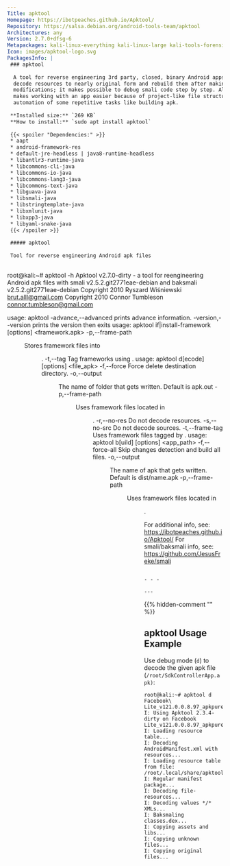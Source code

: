 ```yaml
---
Title: apktool
Homepage: https://ibotpeaches.github.io/Apktool/
Repository: https://salsa.debian.org/android-tools-team/apktool
Architectures: any
Version: 2.7.0+dfsg-6
Metapackages: kali-linux-everything kali-linux-large kali-tools-forensics kali-tools-respond kali-tools-reverse-engineering 
Icon: images/apktool-logo.svg
PackagesInfo: |
 ### apktool
 
  A tool for reverse engineering 3rd party, closed, binary Android apps. It can
  decode resources to nearly original form and rebuild them after making some
  modifications; it makes possible to debug smali code step by step. Also it
  makes working with an app easier because of project-like file structure and
  automation of some repetitive tasks like building apk.
 
 **Installed size:** `269 KB`  
 **How to install:** `sudo apt install apktool`  
 
 {{< spoiler "Dependencies:" >}}
 * aapt
 * android-framework-res
 * default-jre-headless | java8-runtime-headless
 * libantlr3-runtime-java
 * libcommons-cli-java
 * libcommons-io-java
 * libcommons-lang3-java
 * libcommons-text-java
 * libguava-java
 * libsmali-java 
 * libstringtemplate-java
 * libxmlunit-java
 * libxpp3-java
 * libyaml-snake-java
 {{< /spoiler >}}
 
 ##### apktool
 
 Tool for reverse engineering Android apk files
 
 ```
 root@kali:~# apktool -h
 Apktool v2.7.0-dirty - a tool for reengineering Android apk files
 with smali v2.5.2.git2771eae-debian and baksmali v2.5.2.git2771eae-debian
 Copyright 2010 Ryszard Wiśniewski <brut.alll@gmail.com>
 Copyright 2010 Connor Tumbleson <connor.tumbleson@gmail.com>
 
 usage: apktool
  -advance,--advanced   prints advance information.
  -version,--version    prints the version then exits
 usage: apktool if|install-framework [options] <framework.apk>
  -p,--frame-path <dir>   Stores framework files into <dir>.
  -t,--tag <tag>          Tag frameworks using <tag>.
 usage: apktool d[ecode] [options] <file_apk>
  -f,--force              Force delete destination directory.
  -o,--output <dir>       The name of folder that gets written. Default is apk.out
  -p,--frame-path <dir>   Uses framework files located in <dir>.
  -r,--no-res             Do not decode resources.
  -s,--no-src             Do not decode sources.
  -t,--frame-tag <tag>    Uses framework files tagged by <tag>.
 usage: apktool b[uild] [options] <app_path>
  -f,--force-all          Skip changes detection and build all files.
  -o,--output <dir>       The name of apk that gets written. Default is dist/name.apk
  -p,--frame-path <dir>   Uses framework files located in <dir>.
 
 For additional info, see: https://ibotpeaches.github.io/Apktool/ 
 For smali/baksmali info, see: https://github.com/JesusFreke/smali
 ```
 
 - - -
 
---
```

{{% hidden-comment "<!--Do not edit anything above this line-->" %}}

## apktool Usage Example

Use debug mode (`d`) to decode the given apk file (`/root/SdkControllerApp.apk)`:

```
root@kali:~# apktool d Facebook\ Lite_v121.0.0.8.97_apkpure.com.apk
I: Using Apktool 2.3.4-dirty on Facebook Lite_v121.0.0.8.97_apkpure.com.apk
I: Loading resource table...
I: Decoding AndroidManifest.xml with resources...
I: Loading resource table from file: /root/.local/share/apktool/framework/1.apk
I: Regular manifest package...
I: Decoding file-resources...
I: Decoding values */* XMLs...
I: Baksmaling classes.dex...
I: Copying assets and libs...
I: Copying unknown files...
I: Copying original files...
```
